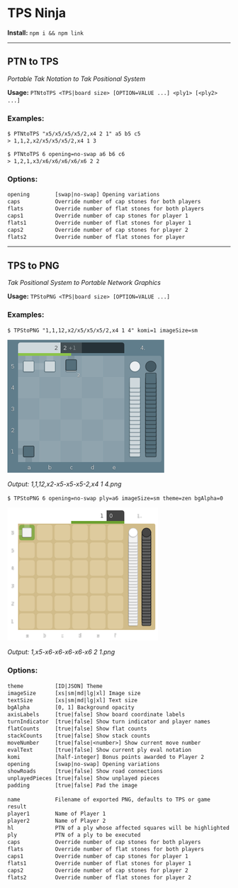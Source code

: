 TPS Ninja
===

**Install:** `npm i && npm link`

---

## PTN to TPS
*Portable Tak Notation to Tak Positional System*

**Usage:** `PTNtoTPS <TPS|board size> [OPTION=VALUE ...] <ply1> [<ply2> ...]`

### Examples:

```
$ PTNtoTPS "x5/x5/x5/x5/2,x4 2 1" a5 b5 c5
> 1,1,2,x2/x5/x5/x5/2,x4 1 3
```

```
$ PTNtoTPS 6 opening=no-swap a6 b6 c6
> 1,2,1,x3/x6/x6/x6/x6/x6 2 2
```

### Options:
```
opening        [swap|no-swap] Opening variations
caps           Override number of cap stones for both players
flats          Override number of flat stones for both players
caps1          Override number of cap stones for player 1
flats1         Override number of flat stones for player 1
caps2          Override number of cap stones for player 2
flats2         Override number of flat stones for player
```

---

## TPS to PNG
*Tak Positional System to Portable Network Graphics*

**Usage:** `TPStoPNG <TPS|board size> [OPTION=VALUE ...]`

### Examples:

`$ TPStoPNG "1,1,12,x2/x5/x5/x5/2,x4 1 4" komi=1 imageSize=sm`

![Example 1](/1,1,12,x2-x5-x5-x5-2,x4%201%204.png)

*Output: 1,1,12,x2-x5-x5-x5-2,x4 1 4.png*

`$ TPStoPNG 6 opening=no-swap ply=a6 imageSize=sm theme=zen bgAlpha=0`

![Example 2](/1,x5-x6-x6-x6-x6-x6%202%201.png)

*Output: 1,x5-x6-x6-x6-x6-x6 2 1.png*

### Options:
```
theme          [ID|JSON] Theme
imageSize      [xs|sm|md|lg|xl] Image size
textSize       [xs|sm|md|lg|xl] Text size
bgAlpha        [0, 1] Background opacity
axisLabels     [true|false] Show board coordinate labels
turnIndicator  [true|false] Show turn indicator and player names
flatCounts     [true|false] Show flat counts
stackCounts    [true|false] Show stack counts
moveNumber     [true|false|<number>] Show current move number
evalText       [true|false] Show current ply eval notation
komi           [half-integer] Bonus points awarded to Player 2
opening        [swap|no-swap] Opening variations
showRoads      [true|false] Show road connections
unplayedPieces [true|false] Show unplayed pieces
padding        [true|false] Pad the image

name           Filename of exported PNG, defaults to TPS or game result
player1        Name of Player 1
player2        Name of Player 2
hl             PTN of a ply whose affected squares will be highlighted
ply            PTN of a ply to be executed
caps           Override number of cap stones for both players
flats          Override number of flat stones for both players
caps1          Override number of cap stones for player 1
flats1         Override number of flat stones for player 1
caps2          Override number of cap stones for player 2
flats2         Override number of flat stones for player 2
```
